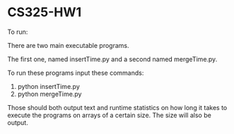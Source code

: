 # CS325-HW1

To run:

There are two main executable programs. 

The first one, named insertTime.py and a second named mergeTime.py.

To run these programs input these commands:
1. python insertTime.py
2. python mergeTime.py

Those should both output text and runtime statistics on how long it takes to execute the programs on arrays of a certain size. The size will also be output.
